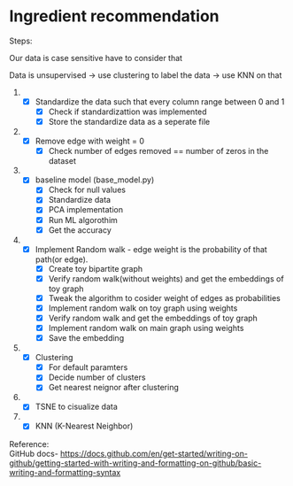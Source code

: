 # Ingredient recommendation  
Steps:  

Our data is case sensitive have to consider that   

Data is unsupervised -> use clustering to label the data -> use KNN on that  

1.  - [x] Standardize the data such that every column range between 0 and 1   
      - [x] Check if standardizattion was implemented  
      - [x] Store the standardize data as a seperate file    

2.  - [x] Remove edge with weight = 0   
      - [x] Check number of edges removed == number of zeros in the dataset  

3.  - [x] baseline model (base_model.py)  
      - [x] Check for null values   
      - [x] Standardize data  
      - [x] PCA implementation  
      - [x] Run ML algorothim  
      - [x] Get the accuracy  

4.  - [x] Implement Random walk - edge weight is the probability of that path(or edge).  
      - [x] Create toy bipartite graph   
      - [x] Verify random walk(without weights) and get the embeddings of toy graph   
      - [x] Tweak the algorithm to cosider weight of edges as probabilities  
      - [x] Implement random walk on toy graph using weights 
      - [x] Verify random walk and get the embeddings of toy graph    
      - [x] Implement random walk on main graph using weights  
      - [x] Save the embedding  

5. - [x] Clustering  
      - [x] For default paramters  
      - [x] Decide number of clusters  
      - [x] Get nearest neignor after clustering   
6. - [x] TSNE to cisualize data  
6. - [x] KNN (K-Nearest Neighbor)    

Reference:  
GitHub docs- https://docs.github.com/en/get-started/writing-on-github/getting-started-with-writing-and-formatting-on-github/basic-writing-and-formatting-syntax    

